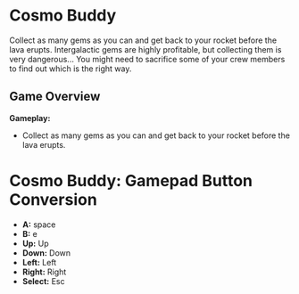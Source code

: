 
# Cosmo Buddy

Collect as many gems as you can and get back to your rocket before the lava erupts. Intergalactic gems are highly profitable, but collecting them is very dangerous... You might need to sacrifice some of your crew members to find out which is the right way.

## Game Overview

**Gameplay:**
- Collect as many gems as you can and get back to your rocket before the lava erupts.

# Cosmo Buddy: Gamepad Button Conversion

- **A:** space
- **B:** e
- **Up:** Up
- **Down:** Down
- **Left:** Left
- **Right:** Right
- **Select:** Esc

